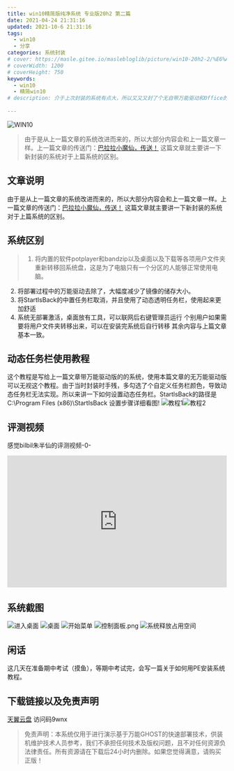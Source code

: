 ```yaml
---
title: win10精简版纯净系统 专业版20h2 第二篇
date: 2021-04-24 21:31:16
updated: 2021-10-6 21:31:16
tags: 
  - win10
  - 分享
categories: 系统封装
# cover: https://masle.gitee.io/maslebloglib/picture/win10-20h2-2/%E6%A1%8C%E9%9D%A2.png
# coverWidth: 1200
# coverHeight: 750
keywords: 
  - win10
  - 精简win10
# description: 介于上次封装的系统有点大，所以又又又封了个无自带万能驱动和Office的大小只有3.14G
 
---
```

![WIN10](https://masle.gitee.io/maslebloglib/picture/win10-20h2-2/%E6%A1%8C%E9%9D%A2.png)

> 由于是从上一篇文章的系统改进而来的，所以大部分内容会和上一篇文章一样。上一篇文章的传送门：[巴拉拉小魔仙，传送！](https://masle.top/share/win10-20h2/)
这篇文章就主要讲一下新封装的系统对于上篇系统的区别。

<!-- more -->

## 文章说明
由于是从上一篇文章的系统改进而来的，所以大部分内容会和上一篇文章一样。上一篇文章的传送门：[巴拉拉小魔仙，传送！](https://masle.top/share/win10-20h2/)
这篇文章就主要讲一下新封装的系统对于上篇系统的区别。
## 系统区别
<div class="info">

> 1. 将内置的软件potplayer和bandzip以及桌面以及下载等各项用户文件夹重新转移回系统盘，这是为了电脑只有一个分区的人能够正常使用电脑。
2. 将部署过程中的万能驱动去除了，大幅度减少了镜像的储存大小。
3. 将StartIsBack的中置任务栏取消，并且使用了动态透明任务栏，使用起来更加舒适
4. 系统无部署激活，桌面放有工具，可以联网后右键管理员运行
 个别用户如果需要将用户文件夹转移出来，可以在安装完系统后自行转移
  其余内容与上篇文章基本一致。

</div>

## 动态任务栏使用教程
这个教程是写给上一篇文章带万能驱动版的的系统，使用本篇文章的无万能驱动版可以无视这个教程。由于当时封装时手残，多勾选了个自定义任务栏颜色，导致动态任务栏无法实现。所以来讲一下如何设置动态任务栏。StartlsBack的路径是C:\Program Files (x86)\StartIsBack 设置步骤详细看图! ![教程1](https://masle.gitee.io/maslebloglib/picture/win10-20h2-2/startlsback%E5%8A%A8%E6%80%81%E4%BB%BB%E5%8A%A1%E6%A0%8F%E6%95%99%E7%A8%8B1.png)![教程2](https://masle.gitee.io/maslebloglib/picture/win10-20h2-2/%E5%8A%A8%E6%80%81%E4%BB%BB%E5%8A%A1%E6%A0%8F%E6%95%99%E7%A8%8B2.png)
## 评测视频
感觉bilbil朱半仙的评测视频-0-

<div style="position: relative; padding: 30% 45%;">
<iframe style="position: absolute; width: 100%; height: 100%; left: 0; top: 0;" src="https://player.bilibili.com/player.html?cid=328989925&aid=247772916&page=1&as_wide=1&high_quality=1&danmaku=0" frameborder="no" scrolling="no"></iframe>
</div>

## 系统截图

![进入桌面](https://masle.gitee.io/maslebloglib/picture/win10-20h2-2/%E8%BF%9B%E5%85%A5%E6%A1%8C%E9%9D%A2.png)
![桌面](https://masle.gitee.io/maslebloglib/picture/win10-20h2-2/%E6%A1%8C%E9%9D%A2.png)
![开始菜单](https://masle.gitee.io/maslebloglib/picture/win10-20h2-2/%E7%B3%BB%E7%BB%9F%E5%BC%80%E5%A7%8B%E8%8F%9C%E5%8D%95.png)
![控制面板.png](https://masle.gitee.io/maslebloglib/picture/win10-20h2-2/%E6%8E%A7%E5%88%B6%E9%9D%A2%E6%9D%BF.png)
![系统释放占用空间](https://masle.gitee.io/maslebloglib/picture/win10-20h2-2/%E7%B3%BB%E7%BB%9F%E9%87%8A%E6%94%BE%E5%8D%A0%E7%94%A8%E7%A9%BA%E9%97%B4.png)

## 闲话
这几天在准备期中考试（摸鱼），等期中考试完，会写一篇关于如何用PE安装系统教程。
## 下载链接以及免责声明
[天翼云盘](https://cloud.189.cn/t/jymQrij6NJJv) 访问码9wnx
<div class="danger">

> 免责声明：本系统仅用于进行演示基于万能GHOST的快速部署技术，供装机维护技术人员参考，我们不承担任何技术及版权问题，且不对任何资源负法律责任。所有资源请在下载后24小时内删除。如果您觉得满意，请购买正版！

</div> 
